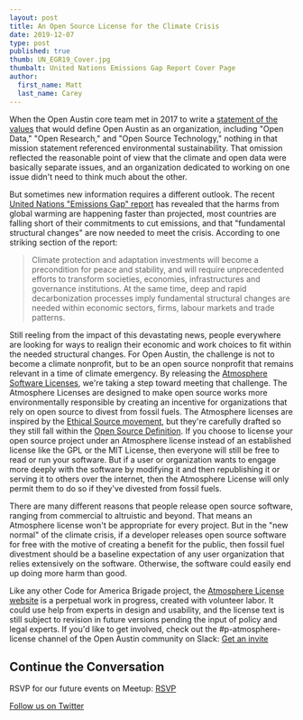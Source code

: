 ```yaml
---
layout: post
title: An Open Source License for the Climate Crisis
date: 2019-12-07
type: post
published: true
thumb: UN_EGR19_Cover.jpg
thumbalt: United Nations Emissions Gap Report Cover Page
author:
  first_name: Matt
  last_name: Carey
---
```

When the Open Austin core team met in 2017 to write a [statement of the values](https://www.open-austin.org/about/#our-roots) that would define Open Austin as an organization, including "Open Data," "Open Research," and "Open Source Technology," nothing in that mission statement referenced environmental sustainability. That omission reflected the reasonable point of view that the climate and open data were basically separate issues, and an organization dedicated to working on one issue didn't need to think much about the other.

But sometimes new information requires a different outlook. The recent [United Nations "Emissions Gap" report](https://www.unenvironment.org/resources/emissions-gap-report-2019) has revealed that the harms from global warming are happening faster than projected, most countries are falling short of their commitments to cut emissions, and that "fundamental structural changes" are now needed to meet the crisis. According to one striking section of the report:

> Climate protection and adaptation investments
> will become a precondition for peace and
> stability, and will require unprecedented efforts to
> transform societies, economies, infrastructures
> and governance institutions. At the same time,
> deep and rapid decarbonization processes imply
> fundamental structural changes are needed within
> economic sectors, firms, labour markets and trade
> patterns.

Still reeling from the impact of this devastating news, people everywhere are looking for ways to realign their economic and work choices to fit within the needed structural changes. For Open Austin, the challenge is not to become a climate nonprofit, but to be an open source nonprofit that remains relevant in a time of climate emergency. By releasing the [Atmosphere Software Licenses](https://www.open-austin.org/atmosphere-license/), we're taking a step toward meeting that challenge. The Atmosphere Licenses are designed to make open source works more environmentally responsible by creating an incentive for organizations that rely on open source to divest from fossil fuels. The Atmosphere licenses are inspired by the [Ethical Source movement](https://ethicalsource.dev/), but they're carefully drafted so they still fall within the [Open Source Definition](https://opensource.org/osd). If you choose to license your open source project under an Atmosphere license instead of an established license like the GPL or the MIT License, then everyone will still be free to read or run your software. But if a user or organization wants to engage more deeply with the software by modifying it and then republishing it or serving it to others over the internet, then the Atmosphere License will only permit them to do so if they've divested from fossil fuels.

There are many different reasons that people release open source software, ranging from commercial to altruistic and beyond. That means an Atmosphere license won't be appropriate for every project. But in the "new normal" of the climate crisis, if a developer releases open source software for free with the motive of creating a benefit for the public, then fossil fuel divestment should be a baseline expectation of any user organization that relies extensively on the software. Otherwise, the software could easily end up doing more harm than good.

Like any other Code for America Brigade project, the [Atmosphere License website](https://www.open-austin.org/atmosphere-license/) is a perpetual work in progress, created with volunteer labor. It could use help from experts in design and usability, and the license text is still subject to revision in future versions pending the input of policy and legal experts. If you'd like to get involved, check out the #p-atmosphere-license channel of the Open Austin community on Slack: [Get an invite](http://slack.open-austin.org/)

## Continue the Conversation

RSVP for our future events on Meetup: [RSVP](http://www.meetup.com/Open-Austin/)

[Follow us on Twitter](https://twitter.com/openaustin?lang=en)
